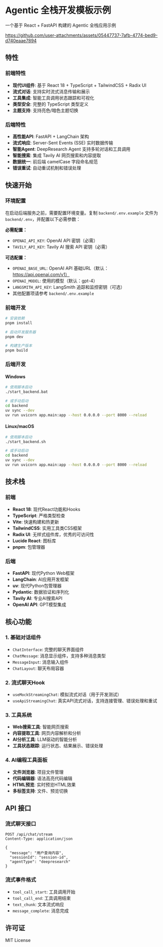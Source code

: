 # Agentic 全栈开发模板示例

一个基于 React + FastAPI 构建的 Agentic 全栈应用示例

https://github.com/user-attachments/assets/05447737-7afb-4774-bed9-d740eaae7894


## 特性

### 前端特性
- **现代UI组件**: 基于 React 18 + TypeScript + TailwindCSS + Radix UI
- **流式对话**: 支持实时流式消息传输和展示
- **工具集成**: 智能工具调用状态跟踪和可视化
- **类型安全**: 完整的 TypeScript 类型定义
- **主题支持**: 支持亮色/暗色主题切换

### 后端特性
- **高性能API**: FastAPI + LangChain 架构
- **流式响应**: Server-Sent Events (SSE) 实时数据传输
- **智能Agent**: DeepResearch Agent 支持多轮对话和工具调用
- **智能搜索**: 集成 Tavily AI 网页搜索和内容提取
- **数据统一**: 前后端 camelCase 字段命名规范
- **错误重试**: 自动重试机制和错误处理

## 快速开始

### 环境配置

在启动后端服务之前，需要配置环境变量。复制 `backend/.env.example` 文件为 `backend/.env`，并配置以下必需参数：

**必需配置：**
- `OPENAI_API_KEY`: OpenAI API 密钥（必需）
- `TAVILY_API_KEY`: Tavily AI 搜索 API 密钥（必需）

**可选配置：**
- `OPENAI_BASE_URL`: OpenAI API 基础URL（默认：https://api.openai.com/v1）
- `OPENAI_MODEL`: 使用的模型（默认：gpt-4）
- `LANGSMITH_API_KEY`: LangSmith 追踪和监控密钥（可选）
- 其他配置项请参考 `backend/.env.example`

### 前端开发

```bash
# 安装依赖
pnpm install

# 启动开发服务器
pnpm dev

# 构建生产版本
pnpm build
```

### 后端开发

#### Windows
```bash
# 使用脚本启动
./start_backend.bat

# 或手动启动
cd backend
uv sync --dev
uv run uvicorn app.main:app --host 0.0.0.0 --port 8000 --reload
```

#### Linux/macOS
```bash
# 使用脚本启动
./start_backend.sh

# 或手动启动
cd backend
uv sync --dev
uv run uvicorn app.main:app --host 0.0.0.0 --port 8000 --reload
```

## 技术栈

### 前端
- **React 18**: 现代React功能和Hooks
- **TypeScript**: 严格类型检查
- **Vite**: 快速构建和热更新
- **TailwindCSS**: 实用工具类CSS框架
- **Radix UI**: 无样式组件库，优秀的可访问性
- **Lucide React**: 图标库
- **pnpm**: 包管理器

### 后端
- **FastAPI**: 现代Python Web框架
- **LangChain**: AI应用开发框架
- **uv**: 现代Python包管理器
- **Pydantic**: 数据验证和序列化
- **Tavily AI**: 专业AI搜索API
- **OpenAI API**: GPT模型集成

## 核心功能

### 1. 基础对话组件
- `ChatInterface`: 完整的聊天界面组件
- `ChatMessage`: 消息显示组件，支持多种消息类型
- `MessageInput`: 消息输入组件
- `ChatLayout`: 聊天布局容器

### 2. 流式聊天Hook
- `useMockStreamingChat`: 模拟流式对话（用于开发测试）
- `useApiStreamingChat`: 真实API流式对话，支持连接管理、错误处理和重试

### 3. 工具系统
- **Web搜索工具**: 智能网页搜索
- **内容提取工具**: 网页内容解析和分析
- **AI分析工具**: LLM驱动的智能分析
- **工具状态跟踪**: 运行状态、结果展示、错误处理

### 4. AI编程工具面板
- **文件浏览器**: 项目文件管理
- **代码编辑器**: 语法高亮代码编辑
- **HTML预览**: 实时预览HTML效果
- **多标签支持**: 文件、预览切换

## API 接口

### 流式聊天接口
```http
POST /api/chat/stream
Content-Type: application/json

{
  "message": "用户查询内容",
  "sessionId": "session-id",
  "agentType": "deepresearch"
}
```

### 流式事件格式
- `tool_call_start`: 工具调用开始
- `tool_call_end`: 工具调用结束
- `text_chunk`: 文本流式响应
- `message_complete`: 消息完成

## 许可证

MIT License
